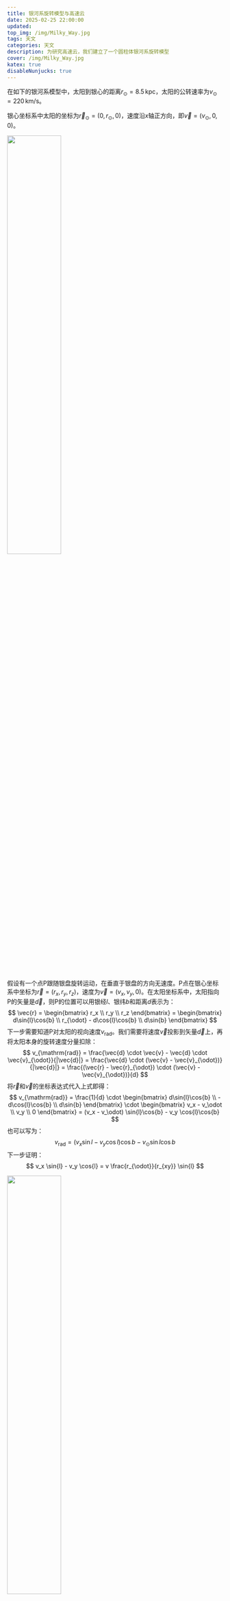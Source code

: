 ```yaml
---
title: 银河系旋转模型与高速云
date: 2025-02-25 22:00:00
updated:
top_img: /img/Milky_Way.jpg
tags: 天文
categories: 天文
description: 为研究高速云，我们建立了一个圆柱体银河系旋转模型
cover: /img/Milky_Way.jpg
katex: true
disableNunjucks: true
---
```


在如下的银河系模型中，太阳到银心的距离$r_\odot = 8.5\,\mathrm{kpc}$，太阳的公转速率为$v_\odot = 220\,\mathrm{km/s}$。

银心坐标系中太阳的坐标为$\vec{r}_\odot = (0, r_\odot, 0)$，速度沿$x$轴正方向，即$\vec{v} = (v_\odot, 0, 0)$。

<img src="../img/Galaxy-Rotation-Model-and-HVC/geometry1.png" width="50%" height="50%">

假设有一个点P跟随银盘旋转运动，在垂直于银盘的方向无速度。P点在银心坐标系中坐标为$\vec{r} = (r_x, r_y, r_z)$，速度为$\vec{v} = (v_x, v_y, 0)$。在太阳坐标系中，太阳指向P的矢量是$\vec{d}$，则P的位置可以用银经$l$、银纬$b$和距离$d$表示为：
$$
\vec{r} = \begin{bmatrix} r_x \\ r_y \\ r_z \end{bmatrix} = \begin{bmatrix} d\sin{l}\cos{b} \\ r_{\odot} - d\cos{l}\cos{b} \\ d\sin{b} \end{bmatrix}
$$
下一步需要知道P对太阳的视向速度$v_{\mathrm{rad}}$。我们需要将速度$\vec{v}$投影到矢量$\vec{d}$上，再将太阳本身的旋转速度分量扣除：
$$
v_{\mathrm{rad}} = \frac{\vec{d} \cdot \vec{v} - \vec{d} \cdot \vec{v}_{\odot}}{|\vec{d}|} = \frac{\vec{d} \cdot (\vec{v} - \vec{v}_{\odot})}{|\vec{d}|} = \frac{(\vec{r} - \vec{r}_{\odot}) \cdot (\vec{v} - \vec{v}_{\odot})}{d}
$$
将$\vec{r}$和$\vec{v}$的坐标表达式代入上式即得：
$$
v_{\mathrm{rad}} = \frac{1}{d} \cdot \begin{bmatrix} d\sin{l}\cos{b} \\ -d\cos{l}\cos{b} \\ d\sin{b} \end{bmatrix} \cdot \begin{bmatrix} v_x - v_\odot \\ v_y \\ 0 \end{bmatrix} = (v_x - v_\odot) \sin{l}\cos{b} - v_y \cos{l}\cos{b}
$$
也可以写为：
$$
v_{\mathrm{rad}} = (v_x\sin{l} - v_y\cos{l}) \cos{b} - v_\odot \sin{l}\cos{b}
$$
下一步证明：
$$
v_x \sin{l} - v_y \cos{l} = v \frac{r_{\odot}}{r_{xy}} \sin{l}
$$

<img src="../img/Galaxy-Rotation-Model-and-HVC/geometry2.png" width="50%" height="50%">

如图，Q为P在银盘平面的投影。在银心、太阳和Q点构成的三角形中，由正弦定理得：
$$
\frac{r_\odot}{\cos{\alpha}} = \frac{r_{xy}}{\cos{l}}
$$
即：
$$
v \frac{r_{\odot}}{r_{xy}} \sin{l} = v \cos{\alpha}
$$
而$v \cos{\alpha}$和$v_x \sin{l} - v_y \cos{l}$都是将$v$投影到太阳与Q的连线上，故：
$$
v \cos{\alpha} = v_x \sin{l} - v_y \cos{l}
$$
证明如下：记太阳与Q对银心的夹角为$\theta = 90^\circ + \alpha - l$，则
$$
v_x = v \cos{\theta} = -v \sin(\alpha - l),\quad v_y = -v \sin{\theta} = -v \cos(\alpha - l)
$$
则：
$$
v_x \sin{l} - v_y \cos{l} = -v \sin(\alpha - l) \sin{l} + v \cos(\alpha - l) \cos{l} = v \cos{\alpha}
$$
这里使用了两角和的余弦公式：
$$
\cos(a + b) = \cos{a} \cos{b} - \sin{a} \sin{b}
$$
于是有：
$$
v_x \sin{l} - v_y \cos{l} = v \cos{\alpha} = v \frac{r_{\odot}}{r_{xy}} \sin{l}
$$
综上所述：
$$
v_{\mathrm{rad}} = \left(v \frac{r_{\odot}}{r_{xy}} - v_{\odot}\right) \sin{l}\cos{b}
$$

---

现在讨论不同$l$和$b$下，$v_{\mathrm{rad}}$能达到的最大值和最小值。在以下讨论中，为简便起见，记$R = r_{xy}$。则有：
$$
v_{\mathrm{rad}} = v_\odot \left(\frac{r_{\odot}}{R} - 1\right) \sin{l}\cos{b}
$$
此时$v_{\mathrm{max}}$对应于$R_{\mathrm{min}}$、$v_{\mathrm{min}}$对应于$R_{\mathrm{max}}$，问题转化为求不同$l$和$b$下，$R = r_{xy}$能达到的最大值和最小值。

我们采用一个圆柱体的银河系旋转模型：设银河系是一个半径为$r_{\mathrm{gal}}$、高度为$2h$的圆柱体，旋转曲线为常数$v(R) \equiv v_\odot$，太阳位于$y = r_\odot$处。基于我们对银河系大小的认识，规定$r_{\mathrm{gal}} > 2r_\odot$。而位于太阳系的观测者视线扫过的区域为一个顶点在太阳系、半顶角为$90^\circ - b$的圆锥。理论上圆锥高度为无穷大，但我们只考虑圆锥高度为$h$的部分，则圆锥的底面半径为$r_h = h\tan{b}$。圆锥与圆柱的关系可以反映在底面两个圆$x^2 + y^2 = r_{\mathrm{gal}}^2$与$x^2 + (y-r_\odot)^2 = r_h^2$的位置关系上。

<img src="../img/Galaxy-Rotation-Model-and-HVC/cylinder.png" width="50%" height="50%">

定义：
$$
r_l = \sqrt{r_\odot^2 + r_h^2 - 2r_\odot r_h \cos{l}}
$$
当$\cos{l} = \dfrac{r_h}{2r_\odot}$时，$r_l = r_\odot$；当$\cos{l} = \dfrac{r_h}{r_\odot}$时，$r_l = \sqrt{r_\odot^2 - r_h^2}$。

先不考虑圆锥和圆柱侧面的交线，在$b$不断增大，即$r_h$不断变小的过程中会发生三种典型情况：

1. $b = 0$

$$
R_{\mathrm{min}} =
\begin{cases}
r_\odot |\sin{l}|, & \cos{l} \geqslant 0 \\
r_\odot, & \cos{l} < 0
\end{cases}
$$

$$
R_{\mathrm{max}} =
\begin{cases}
r_{\mathrm{gal}}, & \cos{l} \geqslant 0 \\
r_{\mathrm{gal}}, & \cos{l} < 0
\end{cases}
$$

<img src="../img/Galaxy-Rotation-Model-and-HVC/state1.png" width="50%" height="50%">

2. $r_\odot \leqslant r_h = h\tan{b} < 2r_\odot$

此时存在两个对称点，使得$r_h = r_\odot$，即银心、太阳、Q点构成以银心为顶点的等腰三角形，此时$\cos{l} = \dfrac{r_h}{2r_\odot}$。当$\cos{l} \geqslant \dfrac{r_h}{2r_\odot}$时，$r_\odot \geqslant r_l$，则$R_{\mathrm{max}} = r_\odot$，$v_{\mathrm{min}} = 0$。

$$
R_{\mathrm{min}} =
\begin{cases}
r_\odot |\sin{l}|, & \cos{l} \geqslant \dfrac{r_h}{2r_\odot} \\
r_\odot |\sin{l}|, & 0 \leqslant \cos{l} < \dfrac{r_h}{2r_\odot} \\
r_\odot, & \cos{l} < 0
\end{cases}
$$

$$
R_{\mathrm{max}} =
\begin{cases}
r_\odot, & \cos{l} \geqslant \dfrac{r_h}{2r_\odot} \\
r_l, & 0 \leqslant \cos{l} < \dfrac{r_h}{2r_\odot} \\
r_l, & \cos{l} < 0
\end{cases}
$$

<img src="../img/Galaxy-Rotation-Model-and-HVC/state2.png" width="50%" height="50%">

3. $r_h = h\tan{b} < r_\odot$

此时银心在以太阳为圆心、$r_h$为半径的圆以外。可以做银心到该圆的切线，在切点以内$\cos{l} > \dfrac{r_h}{r_\odot}$，此时太阳到Q的线段上没有点使得$R = r_\odot |\sin{l}|$（因为$r_h < r_\odot \cos{l}$），$R_{\mathrm{min}}$只能取到$r_l$。

$$
R_{\mathrm{min}} =
\begin{cases}
r_l, & \cos{l} \geqslant \dfrac{r_h}{r_\odot} \\
r_\odot |\sin{l}|, & \dfrac{r_h}{2r_\odot} \leqslant \cos{l} < \dfrac{r_h}{r_\odot} \\
r_\odot |\sin{l}|, & 0 \leqslant \cos{l} < \dfrac{r_h}{2r_\odot} \\
r_\odot, & \cos{l} < 0
\end{cases}
$$

$$
R_{\mathrm{max}} =
\begin{cases}
r_\odot, & \cos{l} \geqslant \dfrac{r_h}{r_\odot} \\
r_\odot, & \dfrac{r_h}{2r_\odot} \leqslant \cos{l} < \dfrac{r_h}{r_\odot} \\
r_l, & 0 \leqslant \cos{l} < \dfrac{r_h}{2r_\odot} \\
r_l, & \cos{l} < 0
\end{cases}
$$

<img src="../img/Galaxy-Rotation-Model-and-HVC/state3.png" width="50%" height="50%">

---

考虑圆锥和圆柱侧面有交线的情况。如果对于某一个银经$l$，太阳到银河系边缘的距离大于$r_h$，则$R$的最大值无法取到$r_{\mathrm{gal}}$，只能取：
$$
r_l = \sqrt{r_\odot^2 + r_h^2 - 2r_\odot r_h \cos{l}}
$$

圆锥面的半顶角为$90^\circ - b$，圆锥方程为：
$$
z^2 = [x^2 + (y-r_\odot)^2] \tan^2{b}
$$
和圆柱面：
$$
x^2 + y^2 = r_{\mathrm{gal}}^2
$$
的交线为抛物柱面：
$$
z^2 = [r_{\mathrm{gal}}^2 - 2r_\odot y + r_\odot^2] \tan^2{b}
$$
的一部分。

考虑圆$x^2 + y^2 = r_{\mathrm{gal}}^2$与$x^2 + (y-r_\odot)^2 = r_h^2$的交点：
$$
r_{\mathrm{gal}}^2 - 2r_\odot y_0 + r_\odot^2 = r_h^2
$$
即：
$$
y_0 = \frac{r_{\mathrm{gal}}^2 + r_\odot^2 - r_h^2}{2r_\odot}
$$
这对应的银经为：
$$
\cos{l} = \frac{r_\odot - y_0}{r_h}
$$
容易证明：（两边同乘$2r_\odot r_h$，这等价于$r_\odot < r_{\mathrm{gal}}$）
$$
\frac{r_\odot - y_0}{r_h} < \frac{r_h}{2r_\odot}
$$
当$r_{\mathrm{gal}} - r_\odot < r_h < r_{\mathrm{gal}} + r_\odot$时会出现交点。交点的$\cos{l} = 0$对应于：
$$
r_h = \sqrt{r_{\mathrm{gal}}^2 - r_\odot^2}
$$
临界点：
$$
r_{\mathrm{gal}} - r_\odot < r_h < r_{\mathrm{gal}} + r_\odot \\
r_\odot < r_h < 2r_\odot
$$
若$2r_\odot < r_{\mathrm{gal}} < 3r_\odot$（取$r_\odot = 8.5\,\mathrm{kpc}$，即为$17\,\mathrm{kpc} < r_{\mathrm{gal}} < 25.5\,\mathrm{kpc}$），则有：
$$
r_\odot < r_{\mathrm{gal}} - r_\odot < 2r_\odot < r_{\mathrm{gal}} + r_\odot
$$

值得注意的是，当$r_{\mathrm{gal}} > \sqrt{5} r_\odot$时，交点的$\cos{l} = 0$对应于：
$$
r_h = \sqrt{r_{\mathrm{gal}}^2 - r_\odot^2} > 2r_\odot
$$
也就是交点$y_0$从$y_0 < r_\odot$到$y_0 > r_\odot$的变化一定发生在$r_h > 2r_\odot$的阶段。取$r_\odot = 8.5\,\mathrm{kpc}$，则$\sqrt{5} r_\odot \approx 19\,\mathrm{kpc}$，按照目前对银河系的认知，设定$r_{\mathrm{gal}} > \sqrt{5} r_\odot$是合理的。

<img src="../img/Galaxy-Rotation-Model-and-HVC/intersect.png" width="50%" height="50%">

---

综上，假设$\sqrt{5} r_\odot \leqslant r_{\mathrm{gal}} < 3r_\odot$，在$b$不断增大，即$r_h$不断变小的过程中会发生如下变化：

1. $r_h \geqslant r_{\mathrm{gal}} + r_\odot$：圆锥和圆柱侧面有交线，但底面没有。

$$
R_{\mathrm{min}} =
\begin{cases}
r_\odot |\sin{l}|, & \cos{l} \geqslant 0 \\
r_\odot, & \cos{l} < 0
\end{cases}
$$

$$
R_{\mathrm{max}} =
\begin{cases}
r_{\mathrm{gal}}, & \cos{l} \geqslant 0 \\
r_{\mathrm{gal}}, & \cos{l} < 0
\end{cases}
$$

2. $\sqrt{r_{\mathrm{gal}}^2 - r_\odot^2} \leqslant r_h < r_{\mathrm{gal}} + r_\odot$：圆锥和圆柱底面有交线，且交线两端点$y_0$位于第一、四象限。

$$
R_{\mathrm{min}} =
\begin{cases}
r_\odot |\sin{l}|, & \cos{l} \geqslant \dfrac{r_\odot - y_0}{r_h} \\
r_\odot |\sin{l}|, & 0 \leqslant \cos{l} < \dfrac{r_\odot - y_0}{r_h} \\
r_\odot, & \cos{l} < 0
\end{cases}
$$

$$
R_{\mathrm{max}} =
\begin{cases}
r_l, & \cos{l} \geqslant \dfrac{r_\odot - y_0}{r_h} \\
r_{\mathrm{gal}}, & 0 \leqslant \cos{l} < \dfrac{r_\odot - y_0}{r_h} \\
r_{\mathrm{gal}}, & \cos{l} < 0
\end{cases}
$$

3. $2r_\odot \leqslant r_h < \sqrt{r_{\mathrm{gal}}^2 - r_\odot^2}$：圆锥和圆柱底面有交线，且交线两端点$y_0$位于第二、三象限，尚未触发典型情况2。

$$
R_{\mathrm{min}} =
\begin{cases}
r_\odot |\sin{l}|, & \cos{l} \geqslant 0 \\
r_\odot, & \dfrac{r_\odot - y_0}{r_h} \leqslant \cos{l} < 0 \\
r_\odot, & \cos{l} < \dfrac{r_\odot - y_0}{r_h}
\end{cases}
$$

$$
R_{\mathrm{max}} =
\begin{cases}
r_l, & \cos{l} \geqslant 0 \\
r_l, & \dfrac{r_\odot - y_0}{r_h} \leqslant \cos{l} < 0 \\
r_{\mathrm{gal}}, & \cos{l} < \dfrac{r_\odot - y_0}{r_h}
\end{cases}
$$

4. $r_{\mathrm{gal}} - r_\odot \leqslant r_h < 2r_\odot$：圆锥和圆柱底面有交线，且交线两端点$y_0$位于第二、三象限，触发典型情况2。

$$
R_{\mathrm{min}} =
\begin{cases}
r_\odot |\sin{l}|, & \cos{l} \geqslant \dfrac{r_h}{2r_\odot} \\
r_\odot |\sin{l}|, & 0 \leqslant \cos{l} < \dfrac{r_h}{2r_\odot} \\
r_\odot, & \dfrac{r_\odot - y_0}{r_h} \leqslant \cos{l} < 0 \\
r_\odot, & \cos{l} < \dfrac{r_\odot - y_0}{r_h}
\end{cases}
$$

$$
R_{\mathrm{max}} =
\begin{cases}
r_\odot, & \cos{l} \geqslant \dfrac{r_h}{2r_\odot} \\
r_l, & 0 \leqslant \cos{l} < \dfrac{r_h}{2r_\odot} \\
r_l, & \dfrac{r_\odot - y_0}{r_h} \leqslant \cos{l} < 0 \\
r_{\mathrm{gal}}, & \cos{l} < \dfrac{r_\odot - y_0}{r_h}
\end{cases}
$$

5. $r_\odot \leqslant r_h < r_{\mathrm{gal}} - r_\odot$：圆锥底面完全在圆柱底面内，触发典型情况2。

$$
R_{\mathrm{min}} =
\begin{cases}
r_\odot |\sin{l}|, & \cos{l} \geqslant \dfrac{r_h}{2r_\odot} \\
r_\odot |\sin{l}|, & 0 \leqslant \cos{l} < \dfrac{r_h}{2r_\odot} \\
r_\odot, & \cos{l} < 0
\end{cases}
$$

$$
R_{\mathrm{max}} =
\begin{cases}
r_\odot, & \cos{l} \geqslant \dfrac{r_h}{2r_\odot} \\
r_l, & 0 \leqslant \cos{l} < \dfrac{r_h}{2r_\odot} \\
r_l, & \cos{l} < 0
\end{cases}
$$

6. $r_h < r_\odot$：圆锥底面完全在圆柱底面内，触发典型情况3。

$$
R_{\mathrm{min}} =
\begin{cases}
r_l, & \cos{l} \geqslant \dfrac{r_h}{r_\odot} \\
r_\odot |\sin{l}|, & \dfrac{r_h}{2r_\odot} \leqslant \cos{l} < \dfrac{r_h}{r_\odot} \\
r_\odot |\sin{l}|, & 0 \leqslant \cos{l} < \dfrac{r_h}{2r_\odot} \\
r_\odot, & \cos{l} < 0
\end{cases}
$$

$$
R_{\mathrm{max}} =
\begin{cases}
r_\odot, & \cos{l} \geqslant \dfrac{r_h}{r_\odot} \\
r_\odot, & \dfrac{r_h}{2r_\odot} \leqslant \cos{l} < \dfrac{r_h}{r_\odot} \\
r_l, & 0 \leqslant \cos{l} < \dfrac{r_h}{2r_\odot} \\
r_l, & \cos{l} < 0
\end{cases}
$$

---

同理，假设$r_{\mathrm{gal}} \geqslant 3r_\odot$，在$b$不断增大，即$r_h$不断变小的过程中会发生如下变化：

1. $r_h \geqslant r_{\mathrm{gal}} + r_\odot$：圆锥和圆柱侧面有交线，但底面没有。

$$
R_{\mathrm{min}} =
\begin{cases}
r_\odot |\sin{l}|, & \cos{l} \geqslant 0 \\
r_\odot, & \cos{l} < 0
\end{cases}
$$

$$
R_{\mathrm{max}} =
\begin{cases}
r_{\mathrm{gal}}, & \cos{l} \geqslant 0 \\
r_{\mathrm{gal}}, & \cos{l} < 0
\end{cases}
$$

2. $\sqrt{r_{\mathrm{gal}}^2 - r_\odot^2} \leqslant r_h < r_{\mathrm{gal}} + r_\odot$：圆锥和圆柱底面有交线，且交线两端点$y_0$位于第一、四象限。

$$
R_{\mathrm{min}} =
\begin{cases}
r_\odot |\sin{l}|, & \cos{l} \geqslant \dfrac{r_\odot - y_0}{r_h} \\
r_\odot |\sin{l}|, & 0 \leqslant \cos{l} < \dfrac{r_\odot - y_0}{r_h} \\
r_\odot, & \cos{l} < 0
\end{cases}
$$

$$
R_{\mathrm{max}} =
\begin{cases}
r_l, & \cos{l} \geqslant \dfrac{r_\odot - y_0}{r_h} \\
r_{\mathrm{gal}}, & 0 \leqslant \cos{l} < \dfrac{r_\odot - y_0}{r_h} \\
r_{\mathrm{gal}}, & \cos{l} < 0
\end{cases}
$$

3. $r_{\mathrm{gal}} - r_\odot \leqslant r_h < \sqrt{r_{\mathrm{gal}}^2 - r_\odot^2}$：圆锥和圆柱底面有交线，且交线两端点$y_0$位于第二、三象限。

$$
R_{\mathrm{min}} =
\begin{cases}
r_\odot |\sin{l}|, & \cos{l} \geqslant 0 \\
r_\odot, & \dfrac{r_\odot - y_0}{r_h} \leqslant \cos{l} < 0 \\
r_\odot, & \cos{l} < \dfrac{r_\odot - y_0}{r_h}
\end{cases}
$$

$$
R_{\mathrm{max}} =
\begin{cases}
r_l, & \cos{l} \geqslant 0 \\
r_l, & \dfrac{r_\odot - y_0}{r_h} \leqslant \cos{l} < 0 \\
r_{\mathrm{gal}}, & \cos{l} < \dfrac{r_\odot - y_0}{r_h}
\end{cases}
$$

4. $2r_\odot \leqslant r_h < r_{\mathrm{gal}} - r_\odot$：圆锥底面完全在圆柱底面内，尚未触发典型情况2。

$$
R_{\mathrm{min}} =
\begin{cases}
r_\odot |\sin{l}|, & \cos{l} \geqslant 0 \\
r_\odot, & \cos{l} < 0
\end{cases}
$$

$$
R_{\mathrm{max}} =
\begin{cases}
r_l, & \cos{l} \geqslant 0 \\
r_{\mathrm{gal}}, & \cos{l} < 0
\end{cases}
$$

5. $r_\odot \leqslant r_h < 2r_\odot$：圆锥底面完全在圆柱底面内，触发典型情况2。

$$
R_{\mathrm{min}} =
\begin{cases}
r_\odot |\sin{l}|, & \cos{l} \geqslant \dfrac{r_h}{2r_\odot} \\
r_\odot |\sin{l}|, & 0 \leqslant \cos{l} < \dfrac{r_h}{2r_\odot} \\
r_\odot, & \cos{l} < 0
\end{cases}
$$

$$
R_{\mathrm{max}} =
\begin{cases}
r_\odot, & \cos{l} \geqslant \dfrac{r_h}{2r_\odot} \\
r_l, & 0 \leqslant \cos{l} < \dfrac{r_h}{2r_\odot} \\
r_l, & \cos{l} < 0
\end{cases}
$$

6. $r_h < r_\odot$：圆锥底面完全在圆柱底面内，触发典型情况3。

$$
R_{\mathrm{min}} =
\begin{cases}
r_l, & \cos{l} \geqslant \dfrac{r_h}{r_\odot} \\
r_\odot |\sin{l}|, & \dfrac{r_h}{2r_\odot} \leqslant \cos{l} < \dfrac{r_h}{r_\odot} \\
r_\odot |\sin{l}|, & 0 \leqslant \cos{l} < \dfrac{r_h}{2r_\odot} \\
r_\odot, & \cos{l} < 0
\end{cases}
$$

$$
R_{\mathrm{max}} =
\begin{cases}
r_\odot, & \cos{l} \geqslant \dfrac{r_h}{r_\odot} \\
r_\odot, & \dfrac{r_h}{2r_\odot} \leqslant \cos{l} < \dfrac{r_h}{r_\odot} \\
r_l, & 0 \leqslant \cos{l} < \dfrac{r_h}{2r_\odot} \\
r_l, & \cos{l} < 0
\end{cases}
$$

---

当然我们也可以讨论$2r_\odot \leqslant r_{\mathrm{gal}} < \sqrt{5} r_\odot$，在$b$不断增大，即$r_h$不断变小的过程中会发生如下变化：

1. $r_h \geqslant r_{\mathrm{gal}} + r_\odot$：圆锥和圆柱侧面有交线，但底面没有。

$$
R_{\mathrm{min}} =
\begin{cases}
r_\odot |\sin{l}|, & \cos{l} \geqslant 0 \\
r_\odot, & \cos{l} < 0
\end{cases}
$$

$$
R_{\mathrm{max}} =
\begin{cases}
r_{\mathrm{gal}}, & \cos{l} \geqslant 0 \\
r_{\mathrm{gal}}, & \cos{l} < 0
\end{cases}
$$

2. $2r_\odot \leqslant r_h < r_{\mathrm{gal}} + r_\odot$：圆锥和圆柱底面有交线，且交线两端点$y_0$位于第一、四象限，尚未触发典型情况2。

$$
R_{\mathrm{min}} =
\begin{cases}
r_\odot |\sin{l}|, & \cos{l} \geqslant \dfrac{r_\odot - y_0}{r_h} \\
r_\odot |\sin{l}|, & 0 \leqslant \cos{l} < \dfrac{r_\odot - y_0}{r_h} \\
r_\odot, & \cos{l} < 0
\end{cases}
$$

$$
R_{\mathrm{max}} =
\begin{cases}
r_l, & \cos{l} \geqslant \dfrac{r_\odot - y_0}{r_h} \\
r_{\mathrm{gal}}, & 0 \leqslant \cos{l} < \dfrac{r_\odot - y_0}{r_h} \\
r_{\mathrm{gal}}, & \cos{l} < 0
\end{cases}
$$

3. $\sqrt{r_{\mathrm{gal}}^2 - r_\odot^2} \leqslant r_h < 2r_\odot$：圆锥和圆柱底面有交线，且交线两端点$y_0$位于第一、四象限，触发典型情况2。

$$
R_{\mathrm{min}} =
\begin{cases}
r_\odot |\sin{l}|, & \cos{l} \geqslant \dfrac{r_h}{2r_\odot} \\
r_\odot, & \dfrac{r_\odot - y_0}{r_h} \leqslant \cos{l} < \dfrac{r_h}{2r_\odot} \\
r_\odot, & \cos{l} < \dfrac{r_\odot - y_0}{r_h}
\end{cases}
$$

$$
R_{\mathrm{max}} =
\begin{cases}
r_\odot, & \cos{l} \geqslant \dfrac{r_h}{2r_\odot} \\
r_l, & \dfrac{r_\odot - y_0}{r_h} \leqslant \cos{l} < \dfrac{r_h}{2r_\odot} \\
r_{\mathrm{gal}}, & \cos{l} < \dfrac{r_\odot - y_0}{r_h}
\end{cases}
$$

4. $r_{\mathrm{gal}} - r_\odot \leqslant r_h < \sqrt{r_{\mathrm{gal}}^2 - r_\odot^2}$：圆锥和圆柱底面有交线，且交线两端点$y_0$位于第二、三象限，触发典型情况2。

$$
R_{\mathrm{min}} =
\begin{cases}
r_\odot |\sin{l}|, & \cos{l} \geqslant \dfrac{r_h}{2r_\odot} \\
r_\odot |\sin{l}|, & 0 \leqslant \cos{l} < \dfrac{r_h}{2r_\odot} \\
r_\odot, & \dfrac{r_\odot - y_0}{r_h} \leqslant \cos{l} < 0 \\
r_\odot, & \cos{l} < \dfrac{r_\odot - y_0}{r_h}
\end{cases}
$$

$$
R_{\mathrm{max}} =
\begin{cases}
r_\odot, & \cos{l} \geqslant \dfrac{r_h}{2r_\odot} \\
r_l, & 0 \leqslant \cos{l} < \dfrac{r_h}{2r_\odot} \\
r_l, & \dfrac{r_\odot - y_0}{r_h} \leqslant \cos{l} < 0 \\
r_\odot, & \cos{l} < \dfrac{r_\odot - y_0}{r_h}
\end{cases}
$$

5. $r_\odot \leqslant r_h < r_{\mathrm{gal}} - r_\odot$：圆锥底面完全在圆柱底面内，触发典型情况2。

$$
R_{\mathrm{min}} =
\begin{cases}
r_\odot |\sin{l}|, & \cos{l} \geqslant \dfrac{r_h}{2r_\odot} \\
r_\odot |\sin{l}|, & 0 \leqslant \cos{l} < \dfrac{r_h}{2r_\odot} \\
r_\odot, & \cos{l} < 0
\end{cases}
$$

$$
R_{\mathrm{max}} =
\begin{cases}
r_\odot, & \cos{l} \geqslant \dfrac{r_h}{2r_\odot} \\
r_l, & 0 \leqslant \cos{l} < \dfrac{r_h}{2r_\odot} \\
r_l, & \cos{l} < 0
\end{cases}
$$

6. $r_h < r_\odot$：圆锥底面完全在圆柱底面内，触发典型情况3。

$$
R_{\mathrm{min}} =
\begin{cases}
r_l, & \cos{l} \geqslant \dfrac{r_h}{r_\odot} \\
r_\odot |\sin{l}|, & \dfrac{r_h}{2r_\odot} \leqslant \cos{l} < \dfrac{r_h}{r_\odot} \\
r_\odot |\sin{l}|, & 0 \leqslant \cos{l} < \dfrac{r_h}{2r_\odot} \\
r_\odot, & \cos{l} < 0
\end{cases}
$$

$$
R_{\mathrm{max}} =
\begin{cases}
r_\odot, & \cos{l} \geqslant \dfrac{r_h}{r_\odot} \\
r_\odot, & \dfrac{r_h}{2r_\odot} \leqslant \cos{l} < \dfrac{r_h}{r_\odot} \\
r_l, & 0 \leqslant \cos{l} < \dfrac{r_h}{2r_\odot} \\
r_l, & \cos{l} < 0
\end{cases}
$$

---

参考文献：

Wakker B P. *Distribution and origin of high-velocity clouds. II-Statistical analysis of the whole-sky survey*[J]. Astronomy and Astrophysics (ISSN 0004-6361), vol. 250, no. 2, Oct. 1991, p. 499-508. Research supported by ASTRON., 1991, 250: 499-508.

Westmeier T. *A new all-sky map of Galactic high-velocity clouds from the 21-cm HI4PI survey*[J]. Monthly Notices of the Royal Astronomical Society, 2018, 474(1): 289-299.